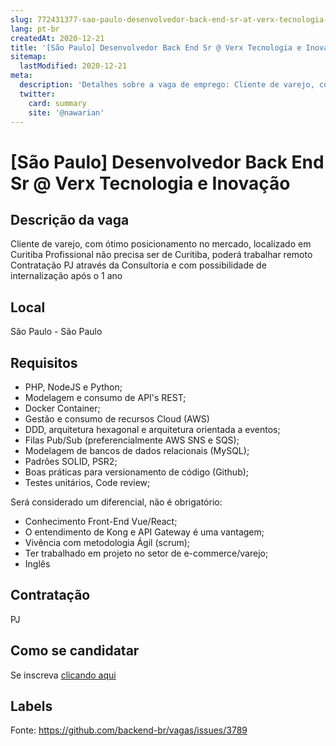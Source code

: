 ```yaml
---
slug: 772431377-sao-paulo-desenvolvedor-back-end-sr-at-verx-tecnologia-e-inovacao
lang: pt-br
createdAt: 2020-12-21
title: '[São Paulo] Desenvolvedor Back End Sr @ Verx Tecnologia e Inovação - Vaga de Emprego'
sitemap:
  lastModified: 2020-12-21
meta:
  description: 'Detalhes sobre a vaga de emprego: Cliente de varejo, com ótimo posicionamento no mercado, localizado em Curitiba Profissional não precisa ser de Curitiba, poderá trabalhar remoto Contratação PJ através da Consultoria e com possibilidade de internalização após o 1 ano'
  twitter:
    card: summary
    site: '@nawarian'
---
```


# [São Paulo] Desenvolvedor Back End Sr @ Verx Tecnologia e Inovação

## Descrição da vaga

Cliente de varejo, com ótimo posicionamento no mercado, localizado em Curitiba
Profissional não precisa ser de Curitiba, poderá trabalhar remoto
Contratação PJ através da Consultoria e com possibilidade de internalização após o 1 ano

## Local

São Paulo - São Paulo

## Requisitos

- PHP, NodeJS e Python;
- Modelagem e consumo de API's REST;
- Docker Container;
- Gestão e consumo de recursos Cloud (AWS)
- DDD, arquitetura hexagonal e arquitetura orientada a eventos;
- Filas Pub/Sub (preferencialmente AWS SNS e SQS);
- Modelagem de bancos de dados relacionais (MySQL);
- Padrões SOLID, PSR2;
- Boas práticas para versionamento de código (Github);
- Testes unitários, Code review;

Será considerado um diferencial, não é obrigatório:
- Conhecimento Front-End Vue/React;
- O entendimento de Kong e API Gateway é uma vantagem;
- Vivência com metodologia Ágil (scrum);
- Ter trabalhado em projeto no setor de e-commerce/varejo;
- Inglês

## Contratação

PJ

## Como se candidatar

Se inscreva [clicando aqui](https://www.pyjobs.com.br/job/1909)

## Labels



Fonte: https://github.com/backend-br/vagas/issues/3789